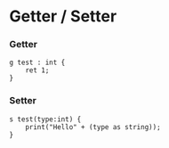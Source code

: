 # Getter / Setter

### Getter
```ellie
g test : int {
    ret 1;
}
```

### Setter

```ellie
s test(type:int) {
    print("Hello" + (type as string));
}
```